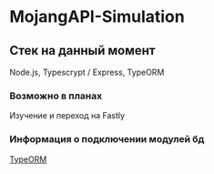 # MojangAPI-Simulation

## Стек на данный момент
Node.js, Typescrypt / Express, TypeORM

### Возможно в планах
Изучение и переход на Fastly

### Информация о подключении модулей бд
[TypeORM](https://typeorm.io/#/undefined/installation)
